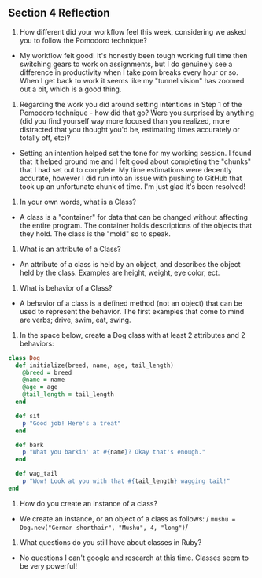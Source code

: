 ## Section 4 Reflection

1. How different did your workflow feel this week, considering we asked you to follow the Pomodoro technique?
* My workflow felt good! It's honestly been tough working full time then switching gears to work on assignments, but I do genuinely see a difference in productivity when I take pom breaks every hour or so. When I get back to work it seems like my "tunnel vision" has zoomed out a bit, which is a good thing.

1. Regarding the work you did around setting intentions in Step 1 of the Pomodoro technique - how did that go? Were you surprised by anything (did you find yourself way more focused than you realized, more distracted that you thought you'd be, estimating times accurately or totally off, etc)?
* Setting an intention helped set the tone for my working session. I found that it helped ground me and I felt good about completing the "chunks" that I had set out to complete. My time estimations were decently accurate, however I did run into an issue with pushing to GitHub that took up an unfortunate chunk of time. I'm just glad it's been resolved!

1. In your own words, what is a Class?
* A class is a "container" for data that can be changed without affecting the entire program. The container holds descriptions of the objects that they hold. The class is the "mold" so to speak.

1. What is an attribute of a Class?
* An attribute of a class is held by an object, and describes the object held by the class. Examples are height, weight, eye color, ect.

1. What is behavior of a Class?
* A behavior of a class is a defined method (not an object) that can be used to represent the behavior. The first examples that come to mind are verbs; drive, swim, eat, swing.

1. In the space below, create a Dog class with at least 2 attributes and 2 behaviors:

```rb
class Dog
  def initialize(breed, name, age, tail_length)
    @breed = breed
    @name = name
    @age = age
    @tail_length = tail_length
  end

  def sit
    p "Good job! Here's a treat"
  end

  def bark
    p "What you barkin' at #{name}? Okay that's enough."
  end

  def wag_tail
    p "Wow! Look at you with that #{tail_length} wagging tail!"
end

```

1. How do you create an instance of a class?
* We create an instance, or an object of a class as follows: /
`mushu = Dog.new("German shorthair", "Mushu", 4, "long")`/

1. What questions do you still have about classes in Ruby?
* No questions I can't google and research at this time. Classes seem to be very powerful!
